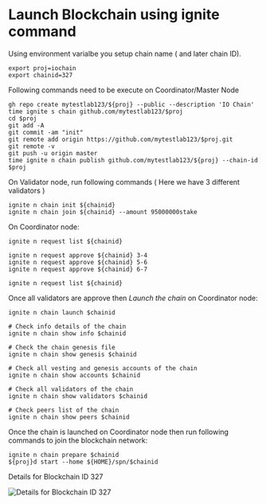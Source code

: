 # Launch Blockchain using ignite command


Using environment varialbe you setup chain name ( and later chain ID).
```
export proj=iochain
export chainid=327
```

Following commands need to be execute on Coordinator/Master Node

```
gh repo create mytestlab123/${proj} --public --description 'IO Chain'
time ignite s chain github.com/mytestlab123/$proj
cd $proj
git add -A
git commit -am "init"
git remote add origin https://github.com/mytestlab123/$proj.git
git remote -v
git push -u origin master
time ignite n chain publish github.com/mytestlab123/${proj} --chain-id $proj 
```

On Validator node, run following commands ( Here we have 3 different validators )
```
ignite n chain init ${chainid}
ignite n chain join ${chainid} --amount 95000000stake
```

On Coordinator node:
```
ignite n request list ${chainid}

ignite n request approve ${chainid} 3-4
ignite n request approve ${chainid} 5-6
ignite n request approve ${chainid} 6-7

ignite n request list ${chainid}
```

Once all validators are approve then *Launch the chain* on Coordinator node:
```
ignite n chain launch $chainid

# Check info details of the chain
ignite n chain show info $chainid

# Check the chain genesis file
ignite n chain show genesis $chainid

# Check all vesting and genesis accounts of the chain
ignite n chain show accounts $chainid

# Check all validators of the chain
ignite n chain show validators $chainid

# Check peers list of the chain
ignite n chain show peers $chainid
```


Once the chain is launched on Coordinator node then run following commands to join the blockchain network:
```
ignite n chain prepare $chainid
${proj}d start --home ${HOME}/spn/$chainid
```

Details for Blockchain ID 327

![Details for Blockchain ID 327](https://user-images.githubusercontent.com/1894622/199388435-b324406d-751c-4aab-ab0a-a61c2c1b2139.png)

